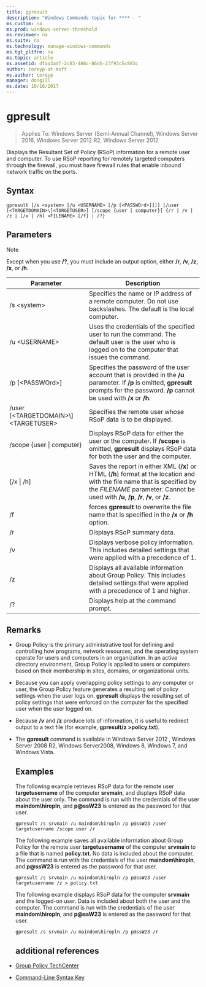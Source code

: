 ```yaml
---
title: gpresult
description: "Windows Commands topic for **** - "
ms.custom: na
ms.prod: windows-server-threshold
ms.reviewer: na
ms.suite: na
ms.technology: manage-windows-commands
ms.tgt_pltfrm: na
ms.topic: article
ms.assetid: dfaa3adf-2c83-486c-86d6-23f93c5c883c
author: coreyp-at-msft
ms.author: coreyp
manager: dongill
ms.date: 10/16/2017
---
```

# gpresult

>Applies To: Windows Server (Semi-Annual Channel), Windows Server 2016, Windows Server 2012 R2, Windows Server 2012

Displays the Resultant Set of Policy (RSoP) information for a remote user and computer.
To use RSoP reporting for remotely targeted computers through the firewall, you must have firewall rules that enable inbound network traffic on the ports.
## Syntax
```
gpresult [/s <system> [/u <USERNAME> [/p [<PASSWOrd>]]]] [/user [<TARGETDOMAIN>\]<TARGETUSER>] [/scope {user | computer}] {/r | /v | /z | [/x | /h] <FILENAME> [/f] | /?}
```
## Parameters
> [!NOTE]
> Except when you use **/?**, you must include an output option, either **/r**, **/v**, **/z**, **/x**, or **/h**.

|                Parameter                 |                                                                                                     Description                                                                                                      |
|------------------------------------------|----------------------------------------------------------------------------------------------------------------------------------------------------------------------------------------------------------------------|
|              /s \<system\>               |                                                  Specifies the name or IP address of a remote computer. Do not use backslashes. The default is the local computer.                                                   |
|             /u \<USERNAME\>              |                                Uses the credentials of the specified user to run the command. The default user is the user who is logged on to the computer that issues the command.                                 |
|            /p [\<PASSWOrd\>]             |            Specifies the password of the user account that is provided in the **/u** parameter. If **/p** is omitted, **gpresult** prompts for the password. **/p** cannot be used with **/x** or **/h**.            |
| /user [\<TARGETDOMAIN\>\\]\<TARGETUSER\> |                                                                            Specifies the remote user whose RSoP data is to be displayed.                                                                             |
|      /scope {user &#124; computer}       |                                Displays RSoP data for either the user or the computer. If **/scope** is omitted, **gpresult** displays RSoP data for both the user and the computer.                                 |
|        [/x &#124; /h] <FILENAME>         | Saves the report in either XML (**/x**) or HTML (**/h**) format at the location and with the file name that is specified by the *FILENAME* parameter. Cannot be used with **/u**, **/p**, **/r**, **/v**, or **/z**. |
|                    /f                    |                                                           forces **gpresult** to overwrite the file name that is specified in the **/x** or **/h** option.                                                           |
|                    /r                    |                                                                                             Displays RSoP summary data.                                                                                              |
|                    /v                    |                                                    Displays verbose policy information. This includes detailed settings that were applied with a precedence of 1.                                                    |
|                    /z                    |                                     Displays all available information about Group Policy. This includes detailed settings that were applied with a precedence of 1 and higher.                                      |
|                    /?                    |                                                                                         Displays help at the command prompt.                                                                                         |

## Remarks
- Group Policy is the primary administrative tool for defining and controlling how programs, network resources, and the operating system operate for users and computers in an organization. In an active directory environment, Group Policy is applied to users or computers based on their membership in sites, domains, or organizational units.
- Because you can apply overlapping policy settings to any computer or user, the Group Policy feature generates a resulting set of policy settings when the user logs on. **gpresult** displays the resulting set of policy settings that were enforced on the computer for the specified user when the user logged on.
- Because **/v** and **/z** produce lots of information, it is useful to redirect output to a text file (for example, **gpresult/z >policy.txt**).
- The **gpresult** command is available in  Windows Server 2012 , Windows Server 2008 R2, Windows Server2008, Windows 8, Windows 7, and Windows Vista.
  ## <a name="BKMK_Examples"></a>Examples
  The following example retrieves RSoP data for the remote user **targetusername** of the computer **srvmain**, and displays RSoP data about the user only. The command is run with the credentials of the user **maindom\hiropln**, and <strong>p@ssW23</strong> is entered as the password for that user.
  ```
  gpresult /s srvmain /u maindom\hiropln /p p@ssW23 /user targetusername /scope user /r
  ```
  The following example saves all available information about Group Policy for the remote user **targetusername** of the computer **srvmain** to a file that is named **policy.txt**. No data is included about the computer. The command is run with the credentials of the user **maindom\hiropln**, and <strong>p@ssW23</strong> is entered as the password for that user.
  ```
  gpresult /s srvmain /u maindom\hiropln /p p@ssW23 /user targetusername /z > policy.txt
  ```
  The following example displays RSoP data for the computer **srvmain** and the logged-on user. Data is included about both the user and the computer. The command is run with the credentials of the user **maindom\hiropln**, and <strong>p@ssW23</strong> is entered as the password for that user.
  ```
  gpresult /s srvmain /u maindom\hiropln /p p@ssW23 /r
  ```
  ## additional references
- [Group Policy TechCenter](https://go.microsoft.com/fwlink/?LinkID=145531)

- [Command-Line Syntax Key](command-line-syntax-key.md)
